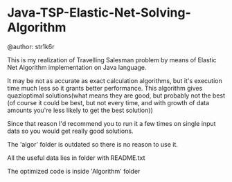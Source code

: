 # Java-TSP-Elastic-Net-Solving-Algorithm

@author: str1k6r

This is my realization of Travelling Salesman problem by means of Elastic Net Algorithm implementation on Java language.

It may be not as accurate as exact calculation algorithms, but it's execution time much less so it grants better performance.
This algorithm gives quazioptimal solutions(what means they are good, but probably not the best
(of course it could be best, but not every time, and with growth of data amounts you're less likely to get the best solution))

Since that reason I'd recommend you to run it a few times on single input data so you would get really good solutions.

The 'algor' folder is outdated so there is no reason to use it.

All the useful data lies in folder with README.txt

The optimized code is inside 'Algorithm' folder

